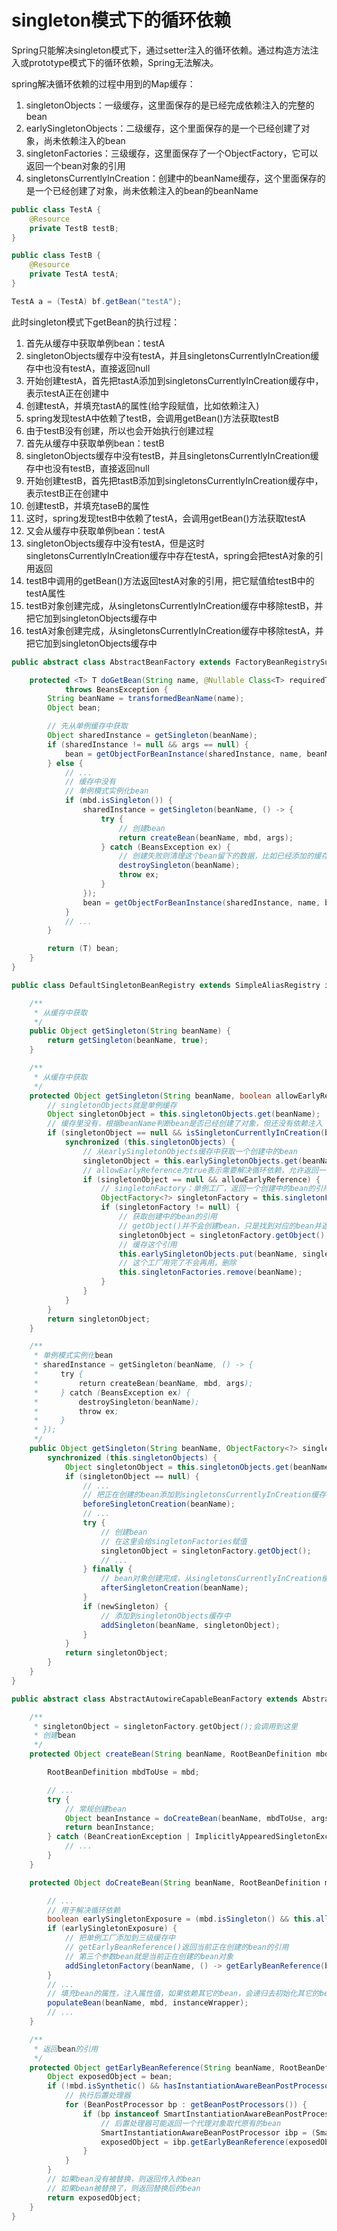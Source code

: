 # singleton模式下的循环依赖

Spring只能解决singleton模式下，通过setter注入的循环依赖。通过构造方法注入或prototype模式下的循环依赖，Spring无法解决。

spring解决循环依赖的过程中用到的Map缓存：

1. singletonObjects：一级缓存，这里面保存的是已经完成依赖注入的完整的bean
2. earlySingletonObjects：二级缓存，这个里面保存的是一个已经创建了对象，尚未依赖注入的bean
3. singletonFactories：三级缓存，这里面保存了一个ObjectFactory，它可以返回一个bean对象的引用
4. singletonsCurrentlyInCreation：创建中的beanName缓存，这个里面保存的是一个已经创建了对象，尚未依赖注入的bean的beanName

```java
public class TestA {
    @Resource
    private TestB testB;
}

public class TestB {
    @Resource
    private TestA testA;
}

TestA a = (TestA) bf.getBean("testA");
```

此时singleton模式下getBean的执行过程：

1. 首先从缓存中获取单例bean：testA
2. singletonObjects缓存中没有testA，并且singletonsCurrentlyInCreation缓存中也没有testA，直接返回null
3. 开始创建testA，首先把tastA添加到singletonsCurrentlyInCreation缓存中，表示testA正在创建中
4. 创建testA，并填充tastA的属性(给字段赋值，比如依赖注入)
5. spring发现testA中依赖了testB，会调用getBean()方法获取testB
6. 由于testB没有创建，所以也会开始执行创建过程
7. 首先从缓存中获取单例bean：testB
8. singletonObjects缓存中没有testB，并且singletonsCurrentlyInCreation缓存中也没有testB，直接返回null
9. 开始创建testB，首先把tastB添加到singletonsCurrentlyInCreation缓存中，表示testB正在创建中
10. 创建testB，并填充taseB的属性
11. 这时，spring发现testB中依赖了testA，会调用getBean()方法获取testA
12. 又会从缓存中获取单例bean：testA
13. singletonObjects缓存中没有testA，但是这时singletonsCurrentlyInCreation缓存中存在testA，spring会把testA对象的引用返回
14. testB中调用的getBean()方法返回testA对象的引用，把它赋值给testB中的testA属性
15. testB对象创建完成，从singletonsCurrentlyInCreation缓存中移除testB，并把它加到singletonObjects缓存中
16. testA对象创建完成，从singletonsCurrentlyInCreation缓存中移除testA，并把它加到singletonObjects缓存中

```java
public abstract class AbstractBeanFactory extends FactoryBeanRegistrySupport implements ConfigurableBeanFactory {

    protected <T> T doGetBean(String name, @Nullable Class<T> requiredType, @Nullable Object[] args, boolean typeCheckOnly)
            throws BeansException {
        String beanName = transformedBeanName(name);
        Object bean;

        // 先从单例缓存中获取
        Object sharedInstance = getSingleton(beanName);
        if (sharedInstance != null && args == null) {
            bean = getObjectForBeanInstance(sharedInstance, name, beanName, null);
        } else {
            // ...
            // 缓存中没有
            // 单例模式实例化bean
            if (mbd.isSingleton()) {
                sharedInstance = getSingleton(beanName, () -> {
                    try {
                        // 创建bean
                        return createBean(beanName, mbd, args);
                    } catch (BeansException ex) {
                        // 创建失败则清理这个bean留下的数据，比如已经添加的缓存
                        destroySingleton(beanName);
                        throw ex;
                    }
                });
                bean = getObjectForBeanInstance(sharedInstance, name, beanName, mbd);
            }
            // ...
        }

        return (T) bean;
    }
}

public class DefaultSingletonBeanRegistry extends SimpleAliasRegistry implements SingletonBeanRegistry {

    /**
     * 从缓存中获取
     */
    public Object getSingleton(String beanName) {
        return getSingleton(beanName, true);
    }

    /**
     * 从缓存中获取
     */
    protected Object getSingleton(String beanName, boolean allowEarlyReference) {
        // singletonObjects就是单例缓存
        Object singletonObject = this.singletonObjects.get(beanName);
        // 缓存里没有，根据beanName判断bean是否已经创建了对象，但还没有依赖注入
        if (singletonObject == null && isSingletonCurrentlyInCreation(beanName)) {
            synchronized (this.singletonObjects) {
                // 从earlySingletonObjects缓存中获取一个创建中的bean
                singletonObject = this.earlySingletonObjects.get(beanName);
                // allowEarlyReference为true表示需要解决循环依赖，允许返回一个没有创建完成的bean
                if (singletonObject == null && allowEarlyReference) {
                    // singletonFactory：单例工厂，返回一个创建中的bean的引用
                    ObjectFactory<?> singletonFactory = this.singletonFactories.get(beanName);
                    if (singletonFactory != null) {
                        // 获取创建中的bean的引用
                        // getObject()并不会创建bean，只是找到对应的bean并返回
                        singletonObject = singletonFactory.getObject();
                        // 缓存这个引用
                        this.earlySingletonObjects.put(beanName, singletonObject);
                        // 这个工厂用完了不会再用，删除
                        this.singletonFactories.remove(beanName);
                    }
                }
            }
        }
        return singletonObject;
    }

    /**
     * 单例模式实例化bean
     * sharedInstance = getSingleton(beanName, () -> {
     *     try {
     *         return createBean(beanName, mbd, args);
     *     } catch (BeansException ex) {
     *         destroySingleton(beanName);
     *         throw ex;
     *     }
     * });
     */
    public Object getSingleton(String beanName, ObjectFactory<?> singletonFactory) {
        synchronized (this.singletonObjects) {
            Object singletonObject = this.singletonObjects.get(beanName);
            if (singletonObject == null) {
                // ...
                // 把正在创建的bean添加到singletonsCurrentlyInCreation缓存中
                beforeSingletonCreation(beanName);
                // ...
                try {
                    // 创建bean
                    // 在这里会给singletonFactories赋值
                    singletonObject = singletonFactory.getObject();
                    // ...
                } finally {
                    // bean对象创建完成，从singletonsCurrentlyInCreation缓存中移除
                    afterSingletonCreation(beanName);
                }
                if (newSingleton) {
                    // 添加到singletonObjects缓存中
                    addSingleton(beanName, singletonObject);
                }
            }
            return singletonObject;
        }
    }
}

public abstract class AbstractAutowireCapableBeanFactory extends AbstractBeanFactory implements AutowireCapableBeanFactory {

    /**
     * singletonObject = singletonFactory.getObject();会调用到这里
     * 创建bean
     */
    protected Object createBean(String beanName, RootBeanDefinition mbd, @Nullable Object[] args) throws BeanCreationException {

        RootBeanDefinition mbdToUse = mbd;

        // ...
        try {
            // 常规创建bean
            Object beanInstance = doCreateBean(beanName, mbdToUse, args);
            return beanInstance;
        } catch (BeanCreationException | ImplicitlyAppearedSingletonException ex) {
            // ...
        }
    }

    protected Object doCreateBean(String beanName, RootBeanDefinition mbd, @Nullable Object[] args) throws BeanCreationException {

        // ...
        // 用于解决循环依赖
        boolean earlySingletonExposure = (mbd.isSingleton() && this.allowCircularReferences && isSingletonCurrentlyInCreation(beanName));
        if (earlySingletonExposure) {
            // 把单例工厂添加到三级缓存中
            // getEarlyBeanReference()返回当前正在创建的bean的引用
            // 第三个参数bean就是当前正在创建的bean对象
            addSingletonFactory(beanName, () -> getEarlyBeanReference(beanName, mbd, bean));
        }
        // ...
        // 填充bean的属性，注入属性值，如果依赖其它的bean，会递归去初始化其它的bean
        populateBean(beanName, mbd, instanceWrapper);
        // ...
    }

    /**
     * 返回bean的引用
     */
    protected Object getEarlyBeanReference(String beanName, RootBeanDefinition mbd, Object bean) {
        Object exposedObject = bean;
        if (!mbd.isSynthetic() && hasInstantiationAwareBeanPostProcessors()) {
            // 执行后置处理器
            for (BeanPostProcessor bp : getBeanPostProcessors()) {
                if (bp instanceof SmartInstantiationAwareBeanPostProcessor) {
                    // 后置处理器可能返回一个代理对象取代原有的bean
                    SmartInstantiationAwareBeanPostProcessor ibp = (SmartInstantiationAwareBeanPostProcessor) bp;
                    exposedObject = ibp.getEarlyBeanReference(exposedObject, beanName);
                }
            }
        }
        // 如果bean没有被替换，则返回传入的bean
        // 如果bean被替换了，则返回替换后的bean
        return exposedObject;
    }
}
```
